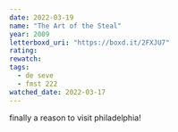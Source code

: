 ```yaml
---
date: 2022-03-19
name: "The Art of the Steal"
year: 2009
letterboxd_uri: "https://boxd.it/2FXJU7"
rating: 
rewatch: 
tags:
  - de seve
  - fmst 222
watched_date: 2022-03-17
---
```


finally a reason to visit philadelphia! 
